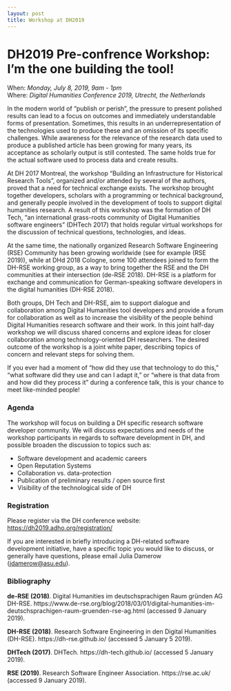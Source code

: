 ```yaml
---
layout: post
title: Workshop at DH2019
---
```


<h1>DH2019 Pre-confrence Workshop: I’m the one building the tool!</h1>
<p></p>
<p>
When: <i>Monday, July 8, 2019, 9am - 1pm</i><br>
Where: <i>Digital Humanities Conference 2019, Utrecht, the Netherlands</i></br>
</p>
<p>
In the modern world of “publish or perish”, the pressure to present polished results can lead to a focus on outcomes and immediately understandable forms of presentation. Sometimes, this results in an underrepresentation of the technologies used to produce these and an omission of its specific challenges. While awareness for the relevance of the research data used to produce a published article has been growing for many years, its acceptance as scholarly output is still contested. The same holds true for the actual software used to process data and create results.
</p>
<p>
At DH 2017 Montreal, the workshop “Building an Infrastructure for Historical Research Tools”, organized and/or attended by several of the authors, proved that a need for technical exchange exists. The workshop brought together developers, scholars with a programming or technical background, and generally people involved in the development of tools to support digital humanities research. A result of this workshop was the formation of DH Tech, “an international grass-roots community of Digital Humanities software engineers” (DHTech 2017) that holds regular virtual workshops for the discussion of technical questions, technologies, and ideas.
</p>
<p>
At the same time, the nationally organized Research Software Engineering (RSE) Community has been growing worldwide (see for example (RSE 2019)), while at DHd 2018 Cologne, some 100 attendees joined to form the DH-RSE working group, as a way to bring together the RSE and the DH communities at their intersection (de-RSE 2018). DH-RSE is a platform for exchange and communication for German-speaking software developers in the digital humanities (DH-RSE 2018).
</p>
<p>
Both groups, DH Tech and DH-RSE, aim to support dialogue and collaboration among Digital Humanities tool developers and provide a forum for collaboration as well as to increase the visibility of the people behind Digital Humanities research software and their work. In this joint half-day workshop we will discuss shared concerns and explore ideas for closer collaboration among technology-oriented DH researchers. The desired outcome of the workshop is a joint white paper, describing topics of concern and relevant steps for solving them.
</p>
<p>
If you ever had a moment of “how did they use that technology to do this,” “what software did they use and can I adapt it,” or “where is that data from and how did they process it” during a conference talk, this is your chance to meet like-minded people!
</p>
<h3>
Agenda
</h3>

<p>
The workshop will focus on building a DH specific research software developer community. We will discuss expectations and needs of the workshop participants in regards to software development in DH, and possible broaden the discussion to topics such as:
<ul>
<li>Software development and academic careers</li>
<li>Open Reputation Systems</li>
<li>Collaboration vs. data-protection</li>
<li>Publication of preliminary results / open source first</li>
<li>Visibility of the technological side of DH</li>
</ul>
</p>


<h3>Registration</h3>

<p>
Please register via the DH conference website: <a href="https://dh2019.adho.org/registration/">https://dh2019.adho.org/registration/</a>
</p>
<p>
If you are interested in briefly introducing a DH-related software development initiative, have a specific topic you would like to discuss, or generally have questions, please email Julia Damerow (<a href="mailto:jdamerow@asu.edu">jdamerow@asu.edu</a>).
</p>

<h3>Bibliography</h3>
<p>
<b>de-RSE (2018)</b>. Digital Humanities im deutschsprachigen Raum gründen AG DH-RSE. https://www.de-rse.org/blog/2018/03/01/digital-humanities-im-deutschsprachigen-raum-gruenden-rse-ag.html (accessed 9 January 2019).
</p>
<p>
 <b>DH-RSE (2018)</b>. Research Software Engineering in den Digital Humanities (DH-RSE). https://dh-rse.github.io/ (accessed 5 January 5 2019).
 </p>
 <p>
<b>DHTech (2017)</b>. DHTech. https://dh-tech.github.io/ (accessed 5 January 2019).
</p>
<p>
 <b>RSE (2019)</b>. Research Software Engineer Association. https://rse.ac.uk/ (accessed 9 January 2019).
 </p>


